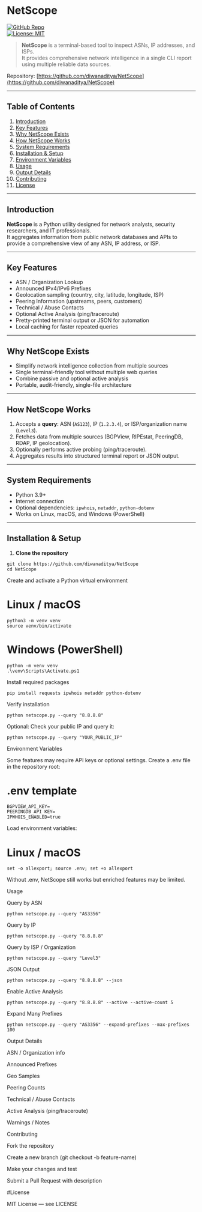 # NetScope

[![GitHub Repo](https://img.shields.io/badge/github-diwanaditya/NetScope-blue)](https://github.com/diwanaditya/NetScope)  
[![License: MIT](https://img.shields.io/badge/license-MIT-green.svg)](./LICENSE)  

> **NetScope** is a terminal-based tool to inspect ASNs, IP addresses, and ISPs.  
> It provides comprehensive network intelligence in a single CLI report using multiple reliable data sources.

Repository: [https://github.com/diwanaditya/NetScope](https://github.com/diwanaditya/NetScope)

---

## Table of Contents

1. [Introduction](#introduction)  
2. [Key Features](#key-features)  
3. [Why NetScope Exists](#why-netscope-exists)  
4. [How NetScope Works](#how-netscope-works)  
5. [System Requirements](#system-requirements)  
6. [Installation & Setup](#installation--setup)  
7. [Environment Variables](#environment-variables)  
8. [Usage](#usage)  
9. [Output Details](#output-details)  
10. [Contributing](#contributing)  
11. [License](#license)  

---

## Introduction

**NetScope** is a Python utility designed for network analysts, security researchers, and IT professionals.  
It aggregates information from public network databases and APIs to provide a comprehensive view of any ASN, IP address, or ISP.  

---

## Key Features

- ASN / Organization Lookup  
- Announced IPv4/IPv6 Prefixes  
- Geolocation sampling (country, city, latitude, longitude, ISP)  
- Peering Information (upstreams, peers, customers)  
- Technical / Abuse Contacts  
- Optional Active Analysis (ping/traceroute)  
- Pretty-printed terminal output or JSON for automation  
- Local caching for faster repeated queries  

---

## Why NetScope Exists

- Simplify network intelligence collection from multiple sources  
- Single terminal-friendly tool without multiple web queries  
- Combine passive and optional active analysis  
- Portable, audit-friendly, single-file architecture  

---

## How NetScope Works

1. Accepts a **query**: ASN (`AS123`), IP (`1.2.3.4`), or ISP/organization name (`Level3`).  
2. Fetches data from multiple sources (BGPView, RIPEstat, PeeringDB, RDAP, IP geolocation).  
3. Optionally performs active probing (ping/traceroute).  
4. Aggregates results into structured terminal report or JSON output.  

---

## System Requirements

- Python 3.9+  
- Internet connection  
- Optional dependencies: `ipwhois`, `netaddr`, `python-dotenv`  
- Works on Linux, macOS, and Windows (PowerShell)  

---

## Installation & Setup

1. **Clone the repository**
```
git clone https://github.com/diwanaditya/NetScope
cd NetScope
```
Create and activate a Python virtual environment

# Linux / macOS
```
python3 -m venv venv
source venv/bin/activate
```
# Windows (PowerShell)
```
python -m venv venv
.\venv\Scripts\Activate.ps1
```

Install required packages

``` pip install requests ipwhois netaddr python-dotenv ```


Verify installation

``` python netscope.py --query "8.8.8.8" ```


Optional: Check your public IP and query it:

```curl ifconfig.me
python netscope.py --query "YOUR_PUBLIC_IP"
```
Environment Variables

Some features may require API keys or optional settings. Create a .env file in the repository root:

# .env template
```
BGPVIEW_API_KEY=
PEERINGDB_API_KEY=
IPWHOIS_ENABLED=true
```

Load environment variables:

# Linux / macOS
```
set -o allexport; source .env; set +o allexport
```

Without .env, NetScope still works but enriched features may be limited.

Usage

Query by ASN
```
python netscope.py --query "AS3356"
```

Query by IP
```
python netscope.py --query "8.8.8.8"
```

Query by ISP / Organization
```
python netscope.py --query "Level3"
```

JSON Output
```
python netscope.py --query "8.8.8.8" --json
```

Enable Active Analysis
```
python netscope.py --query "8.8.8.8" --active --active-count 5
```

Expand Many Prefixes
```
python netscope.py --query "AS3356" --expand-prefixes --max-prefixes 100
```
Output Details

ASN / Organization info

Announced Prefixes

Geo Samples

Peering Counts

Technical / Abuse Contacts

Active Analysis (ping/traceroute)

Warnings / Notes

Contributing

Fork the repository

Create a new branch (git checkout -b feature-name)

Make your changes and test

Submit a Pull Request with description

#License

MIT License — see LICENSE
